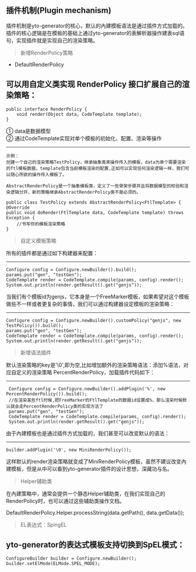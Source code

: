 



## 插件机制(Plugin mechanism)

插件机制是yto-generator的核心，默认的內建模板语法是通过插件方式加载的。插件的核心逻辑是在模板的基础上通过yto-generator的表解析器操作建表sql语句，实现插件就是实现自己的渲染策略。

> 新增RenderPolicy策略

- DefaultRenderPolicy

可以用自定义类实现 RenderPolicy 接口扩展自己的渲染策略：
----
    public interface RenderPolicy {
        void render(Object data, CodeTemplate template);
    }
① data是数据模型 <br>
② 通过CodeTemplate实现对单个模板的初始化、配置、渲染等操作

----
    示例：
    创建一个自己的渲染策略TestPolicy，继承抽象类来操作传入的模板，data为单个需要渲染的ftl模板数据，template包含当前模板渲染的配置,正如可以实现任何渲染逻辑一样，我们可以随心所欲的操作传入模板了。
    
    AbstractRenderPolicy是一个抽象模板类，定义了一些骨架步骤并且将数据模型的校验和渲染逻辑分开，新的策略继承AbstractRenderPolicy类不是必须的。
    
    public class TestPolicy extends AbstractRenderPolicy<FtlTemplate> {
    @Override
    public void doRender(FtlTemplate data, CodeTemplate template) throws Exception {
        //书写你的模板渲染策略
    }
    

> 自定义模板策略

所有的插件都是通过如下构建器来配置：

----
    Configure config = Configure.newBuilder().build();
    params.put("gen", "testGen");
    CodeTemplate render = CodeTemplate.compile(params, config).render();
    System.out.println(render.getResult().get("genjs"));
    

当我们有个模板id为genjs，它本身是一个FreeMarker模板，如果希望对这个模板做些不一样或者更复杂的事情，我们可以通过构建器设定模板的渲染策略：  

----
    Configure config = Configure.newBuilder().customPolicy("genjs", new TestPolicy()).build(); 
    params.put("gen", "testGen");
    CodeTemplate render = CodeTemplate.compile(params, config).render();
    System.out.println(render.getResult().get("genjs"));


> 新增语法插件

默认渲染策略的key是'\0',即为空,比如增加额外的渲染策略语法：添加%语法，对应自定义的渲染策略 PercentRenderPolicy，加载插件代码如下：

----    
     
     Configure config = Configure.newBuilder().addPlugin('%', new PercentRenderPolicy()).build(); 
     //在渲染某些ftl时候,把FreeMarker的FtlTemplate的数据id设置成%，那么渲染时候默认就会走PercentRenderPolicy类的实现方法了
     params.put("gen", "testGen");
     CodeTemplate render = CodeTemplate.compile(params, config).render();
     System.out.println(render.getResult().get("genjs"));
由于內建模板也是通过插件方式加载的，我们甚至可以改变默认的语法：

----
    builder.addPlugin('\0', new MiniRenderPolicy());    
这样默认的render渲染策略就变成了MiniRenderPolicy模板，虽然不建议改变內建模板，但是从中可以看到yto-generator插件的设计思想，深藏功与名。

 > Helper辅助类    
 
 在內建策略中，通常会提供一个静态Helper辅助类，在我们实现自己的RenderPolicy时，也可以通过这些辅助类操作文档。
 
 DefaultRenderPolicy.Helper.processString(data.getPath(), data.getData());
 
 > EL表达式：SpingEL
 
yto-generator的表达式模板支持切换到SpEL模式：
----
    ConfigureBuilder builder = Configure.newBuilder();
    builder.setElMode(ELMode.SPEL_MODE);